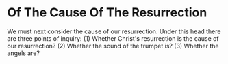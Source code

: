 # Of The Cause Of The Resurrection

We must next consider the cause of our resurrection. Under this head there are three points of inquiry:
(1) Whether Christ's resurrection is the cause of our resurrection?
(2) Whether the sound of the trumpet is?
(3) Whether the angels are?